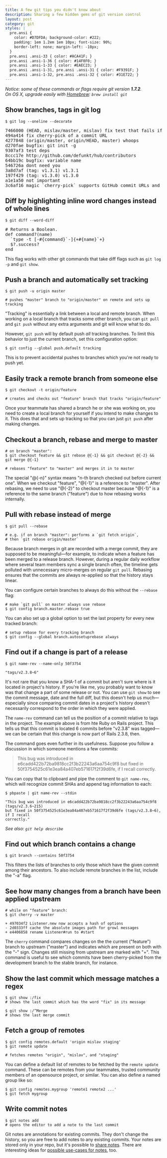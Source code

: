 ```yaml
---
title: A few git tips you didn't know about
description: Sharing a few hidden gems of git version control
layout: post
category: git
styles: |
  pre.ansi {
    color: #D7DFDA; background-color: #222;
    padding: 1em 1.2em 1em 10px; font-size: 90%;
    border-left: none; margin-left: -10px;
  }
  pre.ansi .ansi-33 { color: #ACA41F; }
  pre.ansi .ansi-1-36 { color: #14F0F0; }
  pre.ansi .ansi-1-33 { color: #EAEC23; }
  pre.ansi .ansi-1-31, pre.ansi .ansi-31 { color: #F9391F; }
  pre.ansi .ansi-1-32, pre.ansi .ansi-32 { color: #31E722; }
---
```


_Notice: some of these commands or flags require git version **1.7.2**.<br>
On OS X, upgrade easily with [Homebrew][]: `brew install git`_

## Show branches, tags in git log

    $ git log --oneline --decorate

<pre class='ansi'><span class='ansi-33'>7466000 (</span><span class='ansi-1-36'>HEAD</span><span class='ansi-33'>, </span><span class='ansi-1-31'>mislav/master</span><span class='ansi-33'>, </span><span class='ansi-1-32'>mislav</span><span class='ansi-33'>)</span> fix test that fails if current dir is not &quot;hub&quot;
<span class='ansi-33'>494a414</span> fix cherry-pick of a commit URL
<span class='ansi-33'>4277848 (</span><span class='ansi-1-31'>origin/master</span><span class='ansi-33'>, </span><span class='ansi-1-31'>origin/HEAD</span><span class='ansi-33'>, </span><span class='ansi-1-32'>master</span><span class='ansi-33'>)</span> whoops
<span class='ansi-33'>d270fae</span> bugfix: git init -g
<span class='ansi-33'>9307af3</span> test deps
<span class='ansi-33'>8ccc17e</span> http://github.com/defunkt/hub/contributors
<span class='ansi-33'>64bb19c</span> bugfix: variable name
<span class='ansi-33'>546726a</span> dont need you
<span class='ansi-33'>3a8d7af (</span><span class='ansi-1-33'>tag: v1.3.1</span><span class='ansi-33'>)</span> v1.3.1
<span class='ansi-33'>197f429 (</span><span class='ansi-1-33'>tag: v1.3.0</span><span class='ansi-33'>)</span> v1.3.0
<span class='ansi-33'>a1e1a50</span> not important
<span class='ansi-33'>3c6af16</span> magic `cherry-pick` supports GitHub commit URLs and &quot;user@sha&quot; notation
</pre>

## Diff by highlighting inline word changes instead of whole lines

    $ git diff --word-diff

<pre class='ansi'># Returns a Boolean.
def command?(name)
  `type -t <span class='ansi-31'>[-#{command}`-]</span><span class='ansi-32'>{+#{name}`+}</span>
  $?.success?
end
</pre>

This flag works with other git commands that take diff flags such as `git log -p` and `git show`.

## Push a branch and automatically set tracking

    $ git push -u origin master
    
    # pushes "master" branch to "origin/master" on remote and sets up tracking

"Tracking" is essentially a link between a local and remote branch. When working on a local branch that tracks some other branch, you can `git pull` and `git push` without any extra arguments and git will know what to do.

However, `git push` will by default push *all* tracking branches. To limit this behavior to just the current branch, set this configuration option:

    $ git config --global push.default tracking

This is to prevent accidental pushes to branches which you're not ready to push yet.

## Easily track a remote branch from someone else

    $ git checkout -t origin/feature
    
    # creates and checks out "feature" branch that tracks "origin/feature"

Once your teammate has shared a branch he or she was working on, you need to create a local branch for yourself if you intend to make changes to it. This does that and sets up tracking so that you can just `git push` after making changes.

## Checkout a branch, rebase and merge to master

    # on branch "master":
    $ git checkout feature && git rebase @{-1} && git checkout @{-2} && git merge @{-1}
    
    # rebases "feature" to "master" and merges it in to master

The special "@{-n}" syntax means "n-th branch checked out before current one". When we checkout "feature", "@{-1}" is a reference to "master". After rebasing, we need to use "@{-2}" to checkout master because "@{-1}" is a reference to the same branch ("feature") due to how rebasing works internally.

## Pull with rebase instead of merge

    $ git pull --rebase
    
    # e.g. if on branch "master": performs a `git fetch origin`,
    # then `git rebase origin/master`

Because branch merges in git are recorded with a merge commit, they are supposed to be meaningful—for example, to indicate when a feature has been merged to a release branch. However, during a regular daily workflow where several team members sync a single branch often, the timeline gets polluted with unnecessary micro-merges on regular `git pull`. Rebasing ensures that the commits are always re-applied so that the history stays linear.

You can configure certain branches to always do this without the `--rebase` flag:

    # make `git pull` on master always use rebase
    $ git config branch.master.rebase true

You can also set up a global option to set the last property for every new tracked branch:

    # setup rebase for every tracking branch
    $ git config --global branch.autosetuprebase always

## Find out if a change is part of a release

    $ git name-rev --name-only 50f3754

    "tags/v2.3.8~6"

It's not rare that you know a SHA-1 of a commit but aren't sure where is it located in project's history. If you're like me, you probably want to know was that change a part of some release or not. You can use `git show` to see the commit message, date and the full diff, but this doesn't help us much—especially since comparing commit dates in a project's history doesn't necessarily correspond to the order in which they were applied.

The `name-rev` command can tell us the position of a commit relative to tags in the project. The example above is from hte Ruby on Rails project. This tells us that this commit is located 6 commits before "v2.3.8" was tagged—we can be certain that this change is now part of Rails 2.3.8, then.

The command goes even further in its usefulness. Suppose you follow a discussion in which someone mentions a few commits:

> This bug was introduced in e6cadd422b72ba9818cc2f3b22243a6aa754c9f8 but fixed in 50f3754525c61e3ea84a407eb571617f2f39d6fe, if I recall correctly.

You can copy that to clipboard and pipe the comment to `git name-rev`, which will recognize commit SHAs and append tag information to each:

    $ pbpaste | git name-rev --stdin

    "This bug was introduced in e6cadd422b72ba9818cc2f3b22243a6aa754c9f8 (tags/v2.3.6~215)
    but fixed in 50f3754525c61e3ea84a407eb571617f2f39d6fe (tags/v2.3.8~6), if I recall
    correctly."

_See also: `git help describe`_

## Find out which branch contains a change

    $ git branch --contains 50f3754

This filters the lists of branches to only those which have the given commit among their ancestors. To also include remote branches in the list, include the "-a" flag.

## See how many changes from a branch have been applied upstream

    # while on "feature" branch:
    $ git cherry -v master
    
    + 497034f2 Listener.new now accepts a hash of options
    - 2d0333ff cache the absolute images path for growl messages
    + e4406858 rename Listener#run to #start

The `cherry` command compares changes on the the current ("feature") branch to upstream ("master") and indicates which are present on both with the "-" sign. Changes still missing from upstream are marked with "+". This command is useful to see which commits have been cherry-picked from the development branch to the stable branch, for instance.

## Show the last commit which message matches a regex

    $ git show :/fix
    # shows the last commit which has the word "fix" in its message
    
    $ git show :/^Merge
    # shows the last merge commit

## Fetch a group of remotes

    $ git config remotes.default 'origin mislav staging'
    $ git remote update
    
    # fetches remotes "origin", "mislav", and "staging"

You can define a default list of remotes to be fetched by the `remote update` command. These can be remotes from your teammates, trusted community members of an opensource project, or similar. You can also define a named group like so:

    $ git config remotes.mygroup 'remote1 remote2 ...'
    $ git fetch mygroup

## Write commit notes

    $ git notes add
    # opens the editor to add a note to the last commit

Git notes are annotations for existing commits. They don't change the history, so you are free to add notes to any existing commits. Your notes are stored only in your repo, but it's possible to [share notes][]. There are interesting ideas for [possible use-cases for notes][notes], too.


[homebrew]: http://mxcl.github.com/homebrew/ "The missing package manager for OS X"
[notes]: http://lists-archives.org/git/709977-git-notes-notes.html
[share notes]: http://lists.zerezo.com/git/msg714256.html